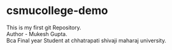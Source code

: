 # csmucollege-demo
This is my first git Repository.
<br>
Author - Mukesh Gupta. 
<br>
Bca Final year Student at chhatrapati shivaji maharaj university. 
